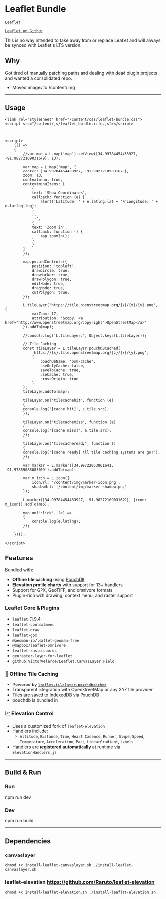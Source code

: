 # Leaflet Bundle

[`Leaflet`](https://leafletjs.com/) 

[`Leaflet on Github`](https://github.com/Leaflet/Leaflet) 

This is no way intended to take away from or replace Leaflet and will always be synced with Leaflet's LTS version.

## Why
Got tired of manually patching paths and dealing with dead plugin projects and wanted a consolidated repo.
- Moved images to /content/img

---

## Usage
```
<link rel="stylesheet" href="/content/css/leaflet-bundle.css">
<script src="/content/js/leaflet_bundle.iife.js"></script>

  

<script>
    (() =>
    {
        //var map = L.map('map').setView([34.99784454433927, -91.98272109031679], 13);

        var map = L.map('map', {
        center: [34.99784454433927, -91.98272109031679],
        zoom: 13,
        contextmenu: true,
        contextmenuItems: [
            {
            text: 'Show Coordinates',
            callback: function (e) {
                alert('Latitude: ' + e.latlng.lat + '\nLongitude: ' + e.latlng.lng);
            }
            },
            '-',
            {
            text: 'Zoom in',
            callback: function () {
                map.zoomIn();
            }
            }
        ]
        });

        map.pm.addControls({
            position: 'topleft',
            drawCircle: true,
            drawMarker: true,
            drawPolygon: true,
            editMode: true,
            dragMode: true,
            cutPolygon: true,
        });

        L.tileLayer('https://tile.openstreetmap.org/{z}/{x}/{y}.png', {
            maxZoom: 17,
            attribution: '&copy; <a href="http://www.openstreetmap.org/copyright">OpenStreetMap</a>'
        }).addTo(map);

        //console.log('L.tileLayer:', Object.keys(L.tileLayer));

        // Tile Caching
        const tileLayer = L.tileLayer.pouchDBCached(
            'https://{s}.tile.openstreetmap.org/{z}/{x}/{y}.png',
            {
                pouchDbName: 'osm-cache',
                useOnlyCache: false,
                saveToCache: true,
                useCache: true,
                crossOrigin: true
            }
        );
        tileLayer.addTo(map);

        tileLayer.on('tilecachehit', function (e)
        {
        console.log('[cache hit]', e.tile.src);
        });

        tileLayer.on('tilecachemiss', function (e)
        {
        console.log('[cache miss]', e.tile.src);
        });

        tileLayer.on('tilecacheready', function ()
        {
        console.log('[cache ready] All tile caching systems are go!');
        });

        var marker = L.marker([34.99722053861641, -91.97359085083009]).addTo(map);

        var m_icon = L.icon({
            iconUrl: '/content/img/marker-icon.png',
            shadowUrl: '/content/img/marker-shadow.png'
        });

        L.marker([34.99784454433927, -91.98272109031679], {icon: m_icon}).addTo(map);   

        map.on('click', (e) =>
        {
            console.log(e.latlng);
        });

    })();
    
</script>
```

## Features

Bundled with:

- **Offline tile caching** using [PouchDB](https://pouchdb.com/)
- **Elevation profile charts** with support for 13+ handlers
- Support for GPX, GeoTIFF, and omnivore formats
- Plugin-rich with drawing, context menu, and raster support

### Leaflet Core & Plugins
- `leaflet` (1.9.4)
- `leaflet-contextmenu`
- `leaflet-draw`
- `leaflet-gpx`
- `@geoman-io/leaflet-geoman-free`
- `@mapbox/leaflet-omnivore`
- `leaflet-rastercoords`
- `georaster-layer-for-leaflet`
- `github:VictorVelarde/Leaflet.CanvasLayer.Field`

### 💾 Offline Tile Caching
- Powered by [`leaflet.tilelayer.pouchdbcached`](https://github.com/MrRedBeard/Leaflet.TileLayer.PouchDBCached)
- Transparent integration with OpenStreetMap or any XYZ tile provider
- Tiles are saved to IndexedDB via PouchDB
- pouchdb is bundled in

### 📈 Elevation Control
- Uses a customized fork of [`leaflet-elevation`](https://github.com/Raruto/leaflet-elevation.git)
- Handlers include:
  - `Altitude`, `Distance`, `Time`, `Heart`, `Cadence`, `Runner`, `Slope`, `Speed`, `Temperature`, `Acceleration`, `Pace`, `LinearGradient`, `Labels`
- Handlers are **registered automatically** at runtime via `ElevationHandlers.js`

---

## Build & Run

### Run
npm run dev

### Dev
npm run build

---

## Dependencies

### canvaslayer
`chmod +x install-leaflet-canvaslayer.sh
./install-leaflet-canvaslayer.sh`

### leaflet-elevation https://github.com/Raruto/leaflet-elevation
`chmod +x install-leaflet-elevation.sh
./install-leaflet-elevation.sh`